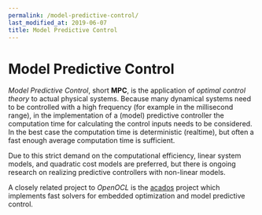 ```yaml
---
permalink: /model-predictive-control/
last_modified_at: 2019-06-07
title: Model Predictive Control
---
```


# Model Predictive Control

*Model Predictive Control*, short **MPC**, is the application of *optimal control theory* to actual physical systems. 
Because many dynamical systems need to be controlled with a high frequency (for example in the millisecond range), in the implementation of
a (model) predictive controller the computation time for calculating the control inputs needs to be considered. In the best case the 
computation time is deterministic (realtime), but often a fast enough average computation time is sufficient. 

Due to this strict demand on the computational efficiency, linear system models, and quadratic cost models are preferred, but there is
ongoing research on realizing predictive controllers with non-linear models.

A closely related project to *OpenOCL* is the [acados](https://github.com/acados/acados) project which implements fast solvers for embedded optimization and model predictive control.
